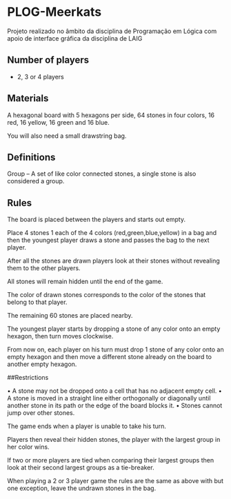 # PLOG-Meerkats
Projeto realizado no âmbito da disciplina de Programação em Lógica com apoio de interface gráfica da disciplina de LAIG

## Number of players
- 2, 3 or 4 players

## Materials

A hexagonal board with 5 hexagons per side, 64 stones in four colors, 16 red, 16 yellow, 16 green and 16 blue.

You will also need a small drawstring bag.

## Definitions

Group – A set of like color connected stones, a single stone is also considered a group.

## Rules

The board is placed between the players and starts out empty.

Place 4 stones 1 each of the 4 colors (red,green,blue,yellow) in a bag and then the youngest player draws a stone and passes the bag to the next player.

After all the stones are drawn players look at their stones without revealing them to the other players.

All stones will remain hidden until the end of the game.

The color of drawn stones corresponds to the color of the stones that belong to that player.

The remaining 60 stones are placed nearby.

The youngest player starts by dropping a stone of any color onto an empty hexagon, then turn moves clockwise.

From now on, each player on his turn must drop 1 stone of any color onto an empty hexagon and then move a different stone already on the board to another empty hexagon.

##Restrictions

• A stone may not be dropped onto a cell that has no adjacent empty cell.
• A stone is moved in a straight line either orthogonally or diagonally until another stone in its path or the edge of the board blocks it. 
• Stones cannot jump over other stones.

The game ends when a player is unable to take his turn.

Players then reveal their hidden stones, the player with the largest group in her color wins.

If two or more players are tied when comparing their largest groups then look at their second largest groups as a tie-breaker.

When playing a 2 or 3 player game the rules are the same as above with but one exception, leave the undrawn stones in the bag.


